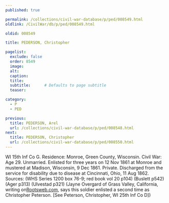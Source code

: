 ```yaml
---
published: true

permalink: /collections/civil-war-database/p/ped/008549.html
oldlink: /CivilWar/db/p/ped/008549.html

oldid: 008549

title: PEDERSON, Christopher

pagelist:
  exclude: false
  order: 8549
  image: 
  alt:
  caption:
  title:
  subtitle:      # Defaults to page subtitle
  teaser:

category: 
  - P 
  - PED

previous:
  title: PEDERSON, Arel
  url: /collections/civil-war-database/p/ped/008548.html  
next:
  title: PEDERSON, Christopher
  url: /collections/civil-war-database/p/ped/008550.html   
---
```

WI 15th Inf Co G. Residence: Monroe, Green County, Wisconsin. Civil War: Age 29. Unmarried. Enlisted for three years on 12 Nov 1861 at Monroe and mustered at Madison, Wisconsin, 9 Dec 1861. Private. Discharged from the service for disability due to disease at Cincinnati, Ohio, 11 Aug 1862. Sources: (WHS Series 1200 box 76-9; red book vol 20 p104) (Buslett p542) (Ager p313) (Ulvestad p321) (Jayne Overgard of Grass Valley, California, writing on[Rootsweb.com](http://Rootsweb.com/), says this soldier enlisted a second time as Christopher Peterson. [See Peterson, Christopher, WI 25th Inf Co D])